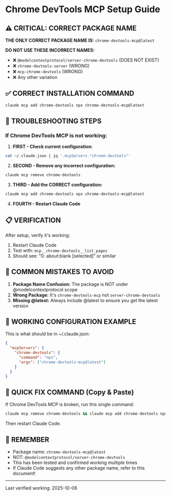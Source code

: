 # Chrome DevTools MCP Setup Guide

## ⚠️ CRITICAL: CORRECT PACKAGE NAME

**THE ONLY CORRECT PACKAGE NAME IS:** `chrome-devtools-mcp@latest`

**DO NOT USE THESE INCORRECT NAMES:**
- ❌ `@modelcontextprotocol/server-chrome-devtools` (DOES NOT EXIST)
- ❌ `chrome-devtools-server` (WRONG)
- ❌ `mcp-chrome-devtools` (WRONG)
- ❌ Any other variation

## ✅ CORRECT INSTALLATION COMMAND

```bash
claude mcp add chrome-devtools npx chrome-devtools-mcp@latest
```

## 🔧 TROUBLESHOOTING STEPS

### If Chrome DevTools MCP is not working:

1. **FIRST - Check current configuration:**
```bash
cat ~/.claude.json | jq '.mcpServers."chrome-devtools"'
```

2. **SECOND - Remove any incorrect configuration:**
```bash
claude mcp remove chrome-devtools
```

3. **THIRD - Add the CORRECT configuration:**
```bash
claude mcp add chrome-devtools npx chrome-devtools-mcp@latest
```

4. **FOURTH - Restart Claude Code**

## 📋 VERIFICATION

After setup, verify it's working:
1. Restart Claude Code
2. Test with: `mcp__chrome-devtools__list_pages`
3. Should see: "0: about:blank [selected]" or similar

## 🚨 COMMON MISTAKES TO AVOID

1. **Package Name Confusion:** The package is NOT under @modelcontextprotocol scope
2. **Wrong Package:** It's `chrome-devtools-mcp` not `server-chrome-devtools`
3. **Missing @latest:** Always include @latest to ensure you get the latest version

## 📝 WORKING CONFIGURATION EXAMPLE

This is what should be in ~/.claude.json:
```json
{
  "mcpServers": {
    "chrome-devtools": {
      "command": "npx",
      "args": ["chrome-devtools-mcp@latest"]
    }
  }
}
```

## 🎯 QUICK FIX COMMAND (Copy & Paste)

If Chrome DevTools MCP is broken, run this single command:
```bash
claude mcp remove chrome-devtools && claude mcp add chrome-devtools npx chrome-devtools-mcp@latest
```

Then restart Claude Code.

## 📌 REMEMBER

- Package name: `chrome-devtools-mcp@latest`
- NOT: `@modelcontextprotocol/server-chrome-devtools`
- This has been tested and confirmed working multiple times
- If Claude Code suggests any other package name, refer to this document!

---
Last verified working: 2025-10-06